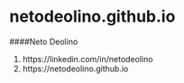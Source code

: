 # netodeolino.github.io

####Neto Deolino
<ol>
    <li> https://linkedin.com/in/netodeolino </li>
    <li> https://netodeolino.github.io </li>
</ol>